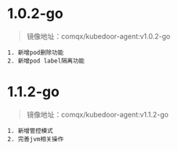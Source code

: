 
# 1.0.2-go
> 镜像地址：comqx/kubedoor-agent:v1.0.2-go
```
1. 新增pod删除功能
2. 新增pod label隔离功能
```
# 1.1.2-go
> 镜像地址：comqx/kubedoor-agent:v1.1.2-go
```
1. 新增管控模式
2. 完善jvm相关操作
```